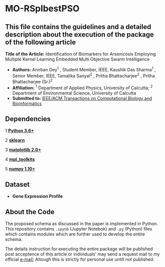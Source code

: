 
# MO-RSplbestPSO

## This file contains the guidelines and a detailed description about the execution of the package of the following article

**Title of the Article:** Identification of Biomarkers for Arsenicosis Employing Multiple Kernel Learning Embedded Multi Objective Swarm Intelligence
- **Authors:** Anirban Dey<sup>1</sup> , Student Member, IEEE, Kaushik Das Sharma<sup>1</sup>  , Senior Member, IEEE, Tamalika Sanyal<sup>2</sup>  , Pritha Bhattacharjee<sup>2</sup>  , Pritha Bhattacharjee (Sr.)<sup>2</sup> 
- **Affiliation:**  <sup>1</sup> Department of Applied Physics, University of Calcutta; <sup>2</sup> Department of Environmental Science, University of Calcutta 
- **Submitted to:** [IEEE/ACM Transactions on Computational Biology and Bioinformatics](https://www.computer.org/csdl/journal/tb)


## Dependencies
1 **[Python 3.6+](https://www.python.org/downloads/release/python-2713/)**

2 **[sklearn](https://scikit-learn.org/stable/install.html)**

3 **[matplotlib 2.0+](https://matplotlib.org/users/installing.html)**

4 **[mpl_toolkits](https://matplotlib.org/2.0.2/mpl_toolkits/index.html)**

5 **[numpy 1.10+](https://pypi.org/project/numpy/)**



## Dataset
* **Gene Expression Profile**


## About the Code

The proposed schema as discussed in the paper is implemented in Python. This repository contains `.ipynb` (Jupyter Notebok) and `.py` (Python) files which contains modules which are further used to develop the entire schema.   

The details instruction for executing the entire package will be published post acceptence of this article or individuals' may send a request mail to my official [e-mail](mailto:adaphy_rs@caluniv.ac.in); Altough this is strictly for personal use untill not published.  




